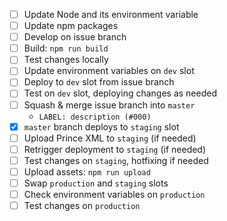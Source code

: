 - [ ] Update Node and its environment variable
- [ ] Update npm packages
- [ ] Develop on issue branch
- [ ] Build: `npm run build`
- [ ] Test changes locally
- [ ] Update environment variables on `dev` slot
- [ ] Deploy to `dev` slot from issue branch
- [ ] Test on `dev` slot, deploying changes as needed
- [ ] Squash & merge issue branch into `master`
    - `LABEL: description (#000)`
- [x] `master` branch deploys to `staging` slot
- [ ] Upload Prince XML to `staging` (if needed)
- [ ] Retrigger deployment to `staging` (if needed)
- [ ] Test changes on `staging`, hotfixing if needed
- [ ] Upload assets: `npm run upload`
- [ ] Swap `production` and `staging` slots
- [ ] Check environment variables on `production`
- [ ] Test changes on `production`
